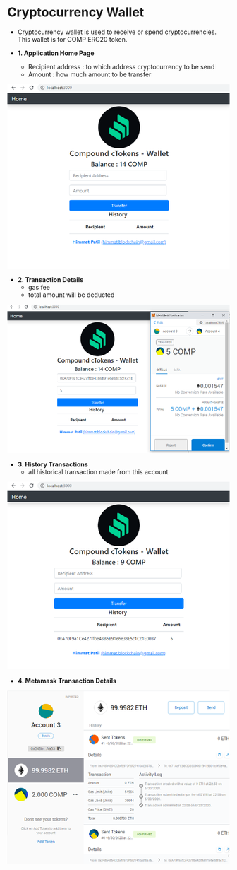 # Cryptocurrency Wallet

-	Cryptocurrency wallet is used to receive or spend cryptocurrencies. This wallet is for COMP ERC20 token.

-	**1.	Application Home Page**
	-	Recipient address : to which address cryptocurrency to be send 
	-	Amount : how much amount to be transfer

![Application Home Page](https://raw.githubusercontent.com/iamhimmat89/azure-databricks-pyspark/master/zimgs/d1-1.PNG)

-	**2.	Transaction Details**
	-	gas fee
	-	total amount will be deducted   

![Transaction](https://raw.githubusercontent.com/iamhimmat89/azure-databricks-pyspark/master/zimgs/d1-2.PNG)

-	**3.	History Transactions**
	-	all historical transaction made from this account

![History Records](https://raw.githubusercontent.com/iamhimmat89/azure-databricks-pyspark/master/zimgs/d1-3.PNG)

-	**4.	Metamask Transaction Details**

![Metamask Activity Log](https://raw.githubusercontent.com/iamhimmat89/azure-databricks-pyspark/master/zimgs/d1-4.PNG)


